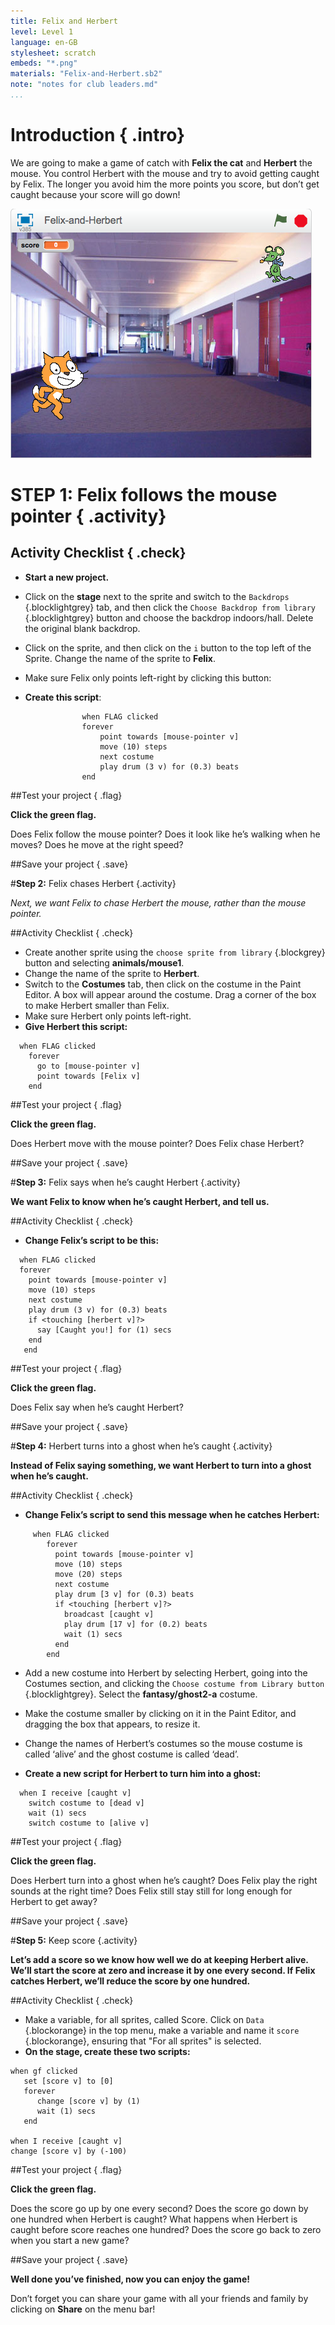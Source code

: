 ```yaml
---
title: Felix and Herbert
level: Level 1
language: en-GB
stylesheet: scratch
embeds: "*.png"
materials: "Felix-and-Herbert.sb2"
note: "notes for club leaders.md"
...
```


# Introduction { .intro}
We are going to make a game of catch with __Felix the cat__ and __Herbert__ the mouse. You control Herbert with the mouse and try to avoid getting caught by Felix. The longer you avoid him the more points you score, but don’t get caught because your score will go down!

![screenshot](felixherbert_screenshot.png)

# STEP 1: Felix follows the mouse pointer { .activity}

## Activity Checklist { .check}

+ **Start a new project.**

+ Click on the **stage** next to the sprite and switch to the `Backdrops` {.blocklightgrey} tab, and then click the `Choose Backdrop from library` {.blocklightgrey} button and choose the backdrop indoors/hall. Delete the original blank backdrop.

+ Click on the sprite, and then click on the `i` button to the top left of the Sprite. Change the name of the sprite to **Felix**.
+ Make sure Felix only points left-right by clicking this button:
+ **Create this script**:

```blocks
				when FLAG clicked
				forever
					point towards [mouse-pointer v]
					move (10) steps
					next costume
					play drum (3 v) for (0.3) beats
				end
```

##Test your project { .flag}

**Click the green flag.**

Does Felix follow the mouse pointer? Does it look like he’s walking when he moves? Does he move at the right speed?

##Save your project { .save}


#**Step 2:**   Felix chases Herbert {.activity}

*Next, we want Felix to chase Herbert the mouse, rather than the mouse pointer.*

##Activity Checklist { .check}

+ Create another sprite using the `choose sprite from library` {.blockgrey} button and selecting **animals/mouse1**.
+ Change the name of the sprite to **Herbert**.
+ Switch to the __Costumes__ tab, then click on the costume in the Paint Editor. A box will appear around the costume. Drag a corner of the box to make Herbert smaller than Felix.
+ Make sure Herbert only points left-right.
+ **Give Herbert this script:**

```blocks
  when FLAG clicked
    forever
      go to [mouse-pointer v]
      point towards [Felix v]
    end
```

##Test your project { .flag}

**Click the green flag.**

Does Herbert move with the mouse pointer? Does Felix chase Herbert?

##Save your project { .save}


#**Step 3:**   Felix says when he’s caught Herbert {.activity}

**We want Felix to know when he’s caught Herbert, and tell us.**

##Activity Checklist { .check}

+ **Change Felix’s script to be this:**

```blocks
  when FLAG clicked
  forever
    point towards [mouse-pointer v]
    move (10) steps
    next costume
    play drum (3 v) for (0.3) beats
    if <touching [herbert v]?>
      say [Caught you!] for (1) secs
    end
   end
```

##Test your project { .flag}

**Click the green flag.**

Does Felix say when he’s caught Herbert?

##Save your project { .save}

#**Step 4:**  Herbert turns into a ghost when he’s caught {.activity}

**Instead of Felix saying something, we want Herbert to turn into a ghost when he’s caught.**

##Activity Checklist { .check}

+ **Change Felix’s script to send this message when he catches Herbert:**

```blocks
     when FLAG clicked
        forever
          point towards [mouse-pointer v]
          move (10) steps
          move (20) steps
          next costume
          play drum [3 v] for (0.3) beats
          if <touching [herbert v]?>
            broadcast [caught v]
            play drum [17 v] for (0.2) beats
            wait (1) secs
          end
        end
```

+ Add a new costume into Herbert by selecting Herbert, going into the Costumes section, and clicking the `Choose costume from Library button ` {.blocklightgrey}. Select the **fantasy/ghost2-a** costume.

+ Make the costume smaller by clicking on it in the Paint Editor, and dragging the box that appears, to resize it.

+ Change the names of Herbert’s costumes so the mouse costume is called ‘alive’ and the ghost costume is called ‘dead’.
+ **Create a new script for Herbert to turn him into a ghost:**

```blocks
  when I receive [caught v]
    switch costume to [dead v]
    wait (1) secs
    switch costume to [alive v]

```

##Test your project { .flag}

**Click the green flag.**

Does Herbert turn into a ghost when he’s caught?
Does Felix play the right sounds at the right time?
Does Felix still stay still for long enough for Herbert to get away?

##Save your project { .save}

#**Step 5:**  Keep score {.activity}

**Let’s add a score so we know how well we do at keeping Herbert alive.
We’ll start the score at zero and increase it by one every second. If Felix catches Herbert, we’ll reduce the score by one hundred.**

##Activity Checklist { .check}

+ Make a variable, for all sprites, called Score. Click on `Data` {.blockorange} in the top menu, make a variable and name it `score` {.blockorange}, ensuring that "For all sprites" is selected.
+ **On the stage, create these two scripts:**


```blocks
when gf clicked
   set [score v] to [0]
   forever
      change [score v] by (1)
      wait (1) secs
   end

when I receive [caught v]
change [score v] by (-100)
```

##Test your project { .flag}

**Click the green flag.** 

Does the score go up by one every second?
Does the score go down by one hundred when Herbert is caught?
What happens when Herbert is caught before score reaches one hundred? Does the score go back to zero when you start a new game?

##Save your project { .save}

**Well done you’ve finished, now you can enjoy the game!**

Don’t forget you can share your game with all your friends and family by clicking on **Share** on the menu bar!
